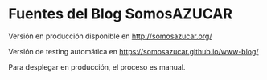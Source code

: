 Fuentes del Blog SomosAZUCAR
============================

Versión en producción disponible en http://somosazucar.org/

Versión de testing automática en https://somosazucar.github.io/www-blog/

Para desplegar en producción, el proceso es manual.
